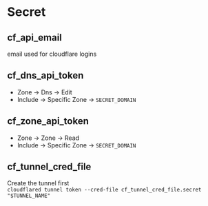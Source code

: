 # Secret

## cf_api_email
email used for cloudflare logins

## cf_dns_api_token
- Zone -> Dns -> Edit
- Include -> Specific Zone -> `SECRET_DOMAIN`

## cf_zone_api_token
- Zone -> Zone -> Read
- Include -> Specific Zone -> `SECRET_DOMAIN`

## cf_tunnel_cred_file
Create the tunnel first \
`cloudflared tunnel token --cred-file cf_tunnel_cred_file.secret "$TUNNEL_NAME"`
